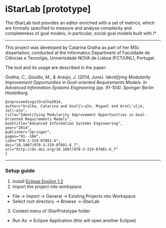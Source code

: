 # iStarLab [prototype]

The iStarLab tool provides an editor enriched with a set of metrics, which are formally specified to measure and analyse complexity and completeness of goal models, in particular, social goal models built with i*. 

---
This project was developed by Catarina Gralha as part of her MSc dissertation, conducted at the Informatics Department of Faculdade de Ciências e Tecnolgia, Univerisdade NOVA de Lisboa (FCT/UNL), Portugal.

The tool and its usage are described in the paper:

*Gralha, C., Goulão, M., & Araújo, J. (2014, June). Identifying Modularity Improvement Opportunities in Goal-oriented Requirements Models. In Advanced Information Systems Engineering (pp. 91-104). Springer Berlin Heidelberg.*

``` 
@inproceedings{Gralha2014,
author="Gralha, Catarina and Goul{\~a}o, Miguel and Ara{\'u}jo, Jo{\~a}o",
title="Identifying Modularity Improvement Opportunities in Goal-Oriented Requirements Models",
booktitle="Advanced Information Systems Engineering",
year="2014",
publisher="Springer",
pages="91--104",
isbn="978-3-319-07881-6",
doi="10.1007/978-3-319-07881-6_7",
url="http://dx.doi.org/10.1007/978-3-319-07881-6_7"
}
```

___

### Setup guide
1. Install [Eclipse Epsilon 1.2](http://www.eclipse.org/epsilon/download/?version=1.2)
2. Import the project into workspace
  * File -> Import -> General -> Existing Projects into Workspace
  * Select root directory -> Browse -> iStarLab
3. Context menu of iStarPrototype folder
  * Run As -> Eclipse Application (this will open another Eclipse)
